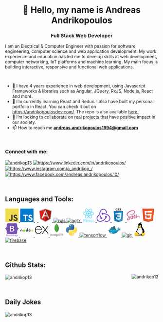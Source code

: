 <h1 align="center">👋 Hello, my name is Andreas Andrikopoulos</h1>

<h3 align="center">Full Stack Web Developer</h3>

<p align="left"> I am an Electrical & Computer Engineer with passion for software engineering, computer science and web application development. My work experience and education has led me to develop skills at web development, computer networking, IoT platforms and machine learning. My main focus is building interactive, responsive and functional web applications. </p>

<br />

- 👀 I have 4 years experience in web development, using Javascript Frameworks & libraries such as Angular, JQuery, RxJS, Node.js, React and more.
- 🌱 I’m currently learning React and Redux. I also have built my personal portfolio in React. You can check it out on <a href="https://andrikopoulosdev.com/" target="_blank">https://andrikopoulosdev.com/</a>. The repo is also available <a href="https://github.com/andrikop13/my-portofolio" target="_blank">here.</a>
- 💞️ I’m looking to collaborate on real projects that have positive impact in our society.
- 📫 How to reach me **andreas.andrikopoulos1994@gmail.com**

<br/>
<h3 align="left">Connect with me:</h3>
<p align="left">

<a href="https://twitter.com/andrikop13" target="_blank"><img align="center" src="https://raw.githubusercontent.com/rahuldkjain/github-profile-readme-generator/master/src/images/icons/Social/twitter.svg" alt="andrikop13" height="30" width="40" /></a>
<a href="https://www.linkedin.com/in/a-andrikopoulos/" target="_blank"><img align="center" src="https://raw.githubusercontent.com/rahuldkjain/github-profile-readme-generator/master/src/images/icons/Social/linked-in-alt.svg" alt="https://www.linkedin.com/in/andrikopoulos/" height="30" width="40" /></a>
<a href="https://www.instagram.com/a_andrikop_/" target="_blank"><img align="center" src="https://raw.githubusercontent.com/rahuldkjain/github-profile-readme-generator/master/src/images/icons/Social/instagram.svg" alt="https://www.instagram.com/a_andrikop_/" height="30" width="40" /></a>
<a href="https://www.facebook.com/andreas.andrikopoulos.10/" target="_blank"><img align="center" src="https://raw.githubusercontent.com/rahuldkjain/github-profile-readme-generator/master/src/images/icons/Social/facebook.svg" alt="https://www.facebook.com/andreas.andrikopoulos.10/" height="30" width="40" /></a>
</p>


<br/>
<h2 align="left">Languages and Tools:</h2>
<p align="left"> 
  
<a href="https://www.javascript.com/" target="_blank"> <img src="https://github.com/devicons/devicon/blob/master/icons/javascript/javascript-original.svg" alt="javascriptes6" width="45" height="45"/> </a> <a href="https://www.typescriptlang.org/" target="_blank"> <img src="https://github.com/devicons/devicon/blob/master/icons/typescript/typescript-original.svg" alt="typescript" width="45" height="45"/> </a>&nbsp;&nbsp;<a href="https://angular.io/" target="_blank"> <img src="https://github.com/devicons/devicon/blob/master/icons/angularjs/angularjs-original.svg" alt="angular" width="45" height="45"/> </a> <a href="https://rxjs.dev/" target="_blank"> <img src="https://rxjs.dev/generated/images/marketing/home/Rx_Logo-512-512.png" alt="rxjs" width="45" height="45"/> </a> <a href="https://ngrx.io/" target="_blank"> <img src="https://ngrx.io/assets/images/badge.svg" alt="ngrx" width="45" height="45"/> </a> <a href="https://reactjs.org/" target="_blank"> <img src="https://raw.githubusercontent.com/devicons/devicon/master/icons/react/react-original-wordmark.svg" alt="react" width="45" height="45"/> </a> <a href="https://redux.js.org/" target="_blank"> <img src="https://github.com/devicons/devicon/blob/master/icons/redux/redux-original.svg" alt="redux" width="45" height="45"/> </a> <a href="https://www.w3schools.com/css/" target="_blank"> <img src="https://raw.githubusercontent.com/devicons/devicon/master/icons/css3/css3-original-wordmark.svg" alt="css3" width="45" height="45"/> </a> <a href="https://sass-lang.com" target="_blank"> <img src="https://raw.githubusercontent.com/devicons/devicon/master/icons/sass/sass-original.svg" alt="sass" width="45" height="45"/> </a> <a href="https://developer.mozilla.org/en-US/docs/Glossary/HTML5" target="_blank"> <img src="https://github.com/devicons/devicon/blob/master/icons/html5/html5-original.svg" alt="html5" width="45" height="45"/> </a> <a href="https://getbootstrap.com" target="_blank"> <img src="https://raw.githubusercontent.com/devicons/devicon/master/icons/bootstrap/bootstrap-plain-wordmark.svg" alt="bootstrap" width="45" height="45"/> </a> <a href="https://nodejs.org" target="_blank"> <img src="https://raw.githubusercontent.com/devicons/devicon/master/icons/nodejs/nodejs-original-wordmark.svg" alt="nodejs" width="45" height="45"/> </a> <a href="https://expressjs.com" target="_blank"> <img style="background-color:white" src="https://github.com/devicons/devicon/blob/master/icons/express/express-original.svg" alt="express" width="45" height="45"/> </a> <a href="https://mongodb.com"><img src="https://raw.githubusercontent.com/devicons/devicon/1119b9f84c0290e0f0b38982099a2bd027a48bf1/icons/mongodb/mongodb-original-wordmark.svg" alt="mongoDB" width="45" height="45"></a>  <a href="https://www.python.org/" target="_blank"> <img src="https://github.com/devicons/devicon/blob/master/icons/python/python-original.svg" alt="python" width="45" height="45"/> </a> <a href="https://spark.apache.org/" target="_blank"> <img src="https://spark.apache.org/images/spark-logo-rev.svg" alt="tensorflow" width="45" height="45"/> </a> <a href="https://www.docker.com/" target="_blank"> <img src="https://github.com/devicons/devicon/blob/master/icons/docker/docker-original.svg" alt="tensorflow" width="45" height="45"/> </a> <a href="https://git-scm.com/" target="_blank"> <img src="https://www.vectorlogo.zone/logos/git-scm/git-scm-icon.svg" alt="git" width="45" height="45"/> </a> <a href="https://www.linux.org/" target="_blank"> <img src="https://github.com/devicons/devicon/blob/master/icons/linux/linux-original.svg" alt="git" width="45" height="45"/> </a> <a href="https://firebase.google.com/" target="_blank"> <img src="https://www.vectorlogo.zone/logos/firebase/firebase-icon.svg" alt="firebase" width="45" height="45"/> </a>
  
</p>

<br/>
<h2 align="left">Github Stats:</h2>
 
<p><img align="right" src="https://github-readme-streak-stats.herokuapp.com/?user=andrikop13&theme=tokyonight" alt="andrikop13" /></p>

<p><img align="center" src="https://github-readme-stats.vercel.app/api?username=andrikop13&show_icons=true&locale=en&theme=tokyonight" alt="andrikop13" /></p>

<br/>
<h2 align="left">Daily Jokes</h2>
<p><img align="center" src="https://readme-jokes.vercel.app/api" alt="andrikop13" /></p>
